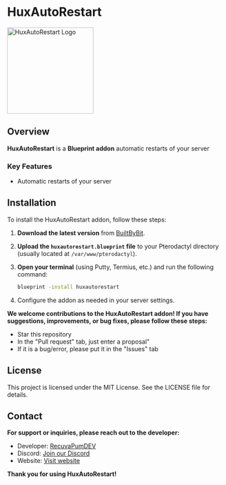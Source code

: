 # HuxAutoRestart

<img src="https://addons.huxplay.eu/img/logo.png" alt="HuxAutoRestart Logo" width="200"/>

## Overview

**HuxAutoRestart** is a **Blueprint addon** automatic restarts of your server

### Key Features

- Automatic restarts of your server

## Installation

To install the HuxAutoRestart addon, follow these steps:

1. **Download the latest version** from [BuiltByBit](https://builtbybit.com/resources/huxautorestart.54657).
2. **Upload the `huxautorestart.blueprint` file** to your Pterodactyl directory (usually located at `/var/www/pterodactyl`).
3. **Open your terminal** (using Putty, Termius, etc.) and run the following command:

   ```bash
   blueprint -install huxautorestart
   ```
4. Configure the addon as needed in your server settings.
   

**We welcome contributions to the HuxAutoRestart addon! If you have suggestions, improvements, or bug fixes, please follow these steps:**
- Star this repository
- In the "Pull request" tab, just enter a proposal"
- If it is a bug/error, please put it in the "Issues" tab
  
## License

This project is licensed under the MIT License. See the LICENSE file for details.

## Contact
**For support or inquiries, please reach out to the developer:**

- Developer: [RecuvaPumDEV](https://github.com/RecuvaPumDEV)
- Discord: [Join our Discord](https://discord.gg/Pjd53KEuKk)
- Website: [Visit website](https://addons.huxplay.eu/)

**Thank you for using HuxAutoRestart!**
